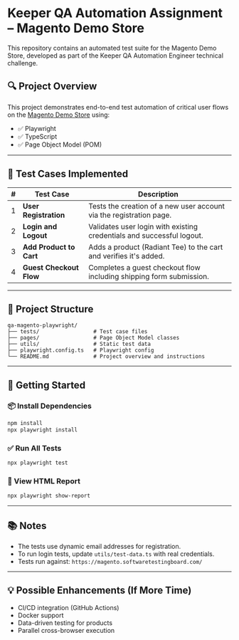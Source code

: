 # Keeper QA Automation Assignment – Magento Demo Store

This repository contains an automated test suite for the Magento Demo Store, developed as part of the Keeper QA Automation Engineer technical challenge.

## 🔍 Project Overview

This project demonstrates end-to-end test automation of critical user flows on the [Magento Demo Store](https://magento.softwaretestingboard.com/) using:

- ✅ Playwright
- ✅ TypeScript
- ✅ Page Object Model (POM)

---

## 🧪 Test Cases Implemented

| # | Test Case | Description |
|---|-----------|-------------|
| 1 | **User Registration** | Tests the creation of a new user account via the registration page. |
| 2 | **Login and Logout** | Validates user login with existing credentials and successful logout. |
| 3 | **Add Product to Cart** | Adds a product (Radiant Tee) to the cart and verifies it's added. |
| 4 | **Guest Checkout Flow** | Completes a guest checkout flow including shipping form submission. |

---

## 📁 Project Structure

```
qa-magento-playwright/
├── tests/                 # Test case files
├── pages/                 # Page Object Model classes
├── utils/                 # Static test data
├── playwright.config.ts   # Playwright config
└── README.md              # Project overview and instructions
```

---

## 🚀 Getting Started

### 📦 Install Dependencies

```bash
npm install
npx playwright install
```

### ✅ Run All Tests

```bash
npx playwright test
```

### 🧾 View HTML Report

```bash
npx playwright show-report
```

---

## 📚 Notes

- The tests use dynamic email addresses for registration.
- To run login tests, update `utils/test-data.ts` with real credentials.
- Tests run against: `https://magento.softwaretestingboard.com/`

---

## 💡 Possible Enhancements (If More Time)

- CI/CD integration (GitHub Actions)
- Docker support
- Data-driven testing for products
- Parallel cross-browser execution

